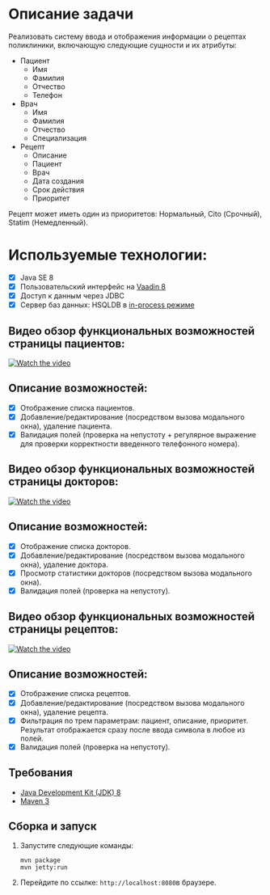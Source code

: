 # Описание задачи
Реализовать систему ввода и отображения информации о рецептах поликлиники, включающую следующие сущности и их атрибуты:
* Пациент 
	* Имя
	* Фамилия 
	* Отчество 
	* Телефон
* Врач
	* Имя
	* Фамилия 
	* Отчество 
	* Специализация
* Рецепт
	* Описание
	* Пациент
	* Врач
	* Дата создания 
	* Срок действия 
	* Приоритет

Рецепт может иметь один из приоритетов: Нормальный, Cito (Срочный), Statim (Немедленный).

# Используемые технологии:
- [x] Java SE 8
- [x] Пользовательский интерфейс на [Vaadin 8](https://vaadin.com)
- [x] Доступ к данным через JDBC
- [x] Сервер баз данных: HSQLDB в [in-process режиме](http://hsqldb.org/doc/2.0/guide/running-chapt.html#rgc_inprocess)

Видео обзор функциональных возможностей страницы пациентов:
-------------
[![Watch the video](https://user-images.githubusercontent.com/16539012/69039826-9b3ed080-09e4-11ea-8c5f-c65631b75149.png)](https://youtu.be/sCOaNgsMaI0)

Описание возможностей:
-------------
- [x] Отображение списка пациентов.
- [x] Добавление/редактирование (посредством вызова модального окна), удаление пациента.
- [x] Валидация полей (проверка на непустоту + регулярное выражение для проверки корректности введенного телефонного номера).

Видео обзор функциональных возможностей страницы докторов:
-------------
[![Watch the video](https://user-images.githubusercontent.com/16539012/69040556-6e4fe500-0a07-11ea-96fc-bf18f18c617c.png)](https://youtu.be/TuNHoa5P4b4)

Описание возможностей:
-------------
- [x] Отображение списка докторов.
- [x] Добавление/редактирование (посредством вызова модального окна), удаление доктора.
- [x] Просмотр статистики докторов (посредством вызова модального окна).
- [x] Валидация полей (проверка на непустоту).

Видео обзор функциональных возможностей страницы рецептов:
-------------
[![Watch the video](https://user-images.githubusercontent.com/16539012/69040777-cf77b880-0a07-11ea-8ad7-a94c81a66365.png)](https://youtu.be/bqQ_1LzSGZY)

Описание возможностей:
-------------
- [x] Отображение списка рецептов.
- [x] Добавление/редактирование (посредством вызова модального окна), удаление рецепта.
- [x] Фильтрация по трем параметрам: пациент, описание, приоритет. Результат отображается сразу после ввода символа в любое из полей.
- [x] Валидация полей (проверка на непустоту).

Требования
-------------

* [Java Development Kit (JDK) 8](http://www.oracle.com/technetwork/java/javase/downloads/jdk8-downloads-2133151.html)
* [Maven 3](https://maven.apache.org/download.cgi)

Сборка и запуск
-------------

1. Запустите следующие команды:
	```
	mvn package
	mvn jetty:run
	```

2. Перейдите по ссылке: `http://localhost:8080`в браузере.

